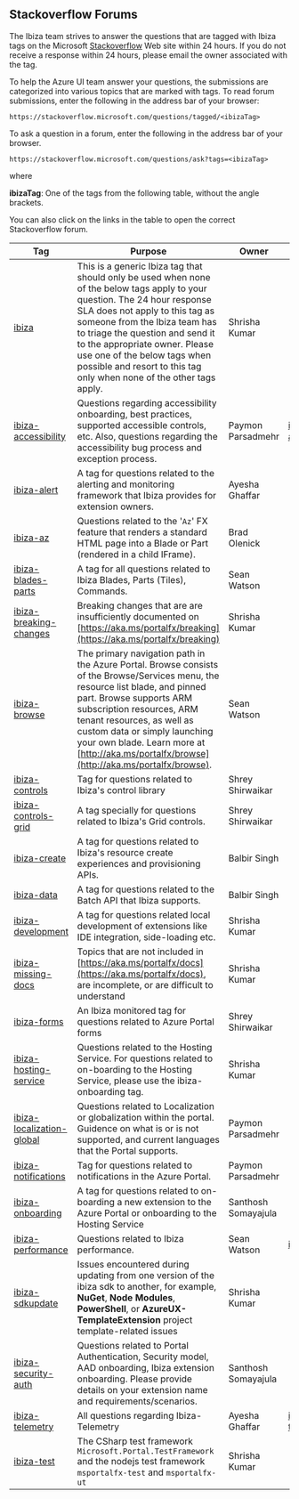 ## Stackoverflow Forums

The Ibiza team strives to answer the questions that are tagged with Ibiza tags on the Microsoft [Stackoverflow](https://stackoverflow.microsoft.com) Web site within 24 hours. If you do not receive a response within 24 hours, please email the owner associated with the tag.

To help the Azure UI team answer your questions, the submissions are categorized into various topics that are marked with tags. 
To read forum submissions, enter the following in the address bar of your browser:

```https://stackoverflow.microsoft.com/questions/tagged/<ibizaTag>```

To ask a question in a forum, enter the following in the address bar of your browser.

```https://stackoverflow.microsoft.com/questions/ask?tags=<ibizaTag>```

where
 
**ibizaTag**:  One of the tags from the following table, without the angle brackets.

You can also click on the links in the table to open the correct Stackoverflow forum.

| Tag                                                                                                   | Purpose                                                                                       | Owner               | Contact |
| ----------------------------------------------------------------------------------------------------- | --------------------------------------------------------------------------------------------- | ------------------- | ------- |
| [ibiza](https://stackoverflow.microsoft.com/questions/tagged/ibiza)                                   | This is a generic Ibiza tag that should only be used when none of the below tags apply to your question. The 24 hour response SLA does not apply to this tag as someone from the Ibiza team has to triage the question and send it to the appropriate owner. Please use one of the below tags when possible and resort to this tag only when none of the other tags apply.   | Shrisha Kumar     | |
| [ibiza-accessibility](https://stackoverflow.microsoft.com/questions/tagged/ibiza-accessibility)       | Questions regarding accessibility onboarding, best practices, supported accessible controls, etc. Also, questions regarding the accessibility bug process and exception process.         | Paymon Parsadmehr   | <a href="mailto:ibiza-accessibility@microsoft.com?subject=Stackoverflow: Accessibility">ibiza-accessibility@microsoft.com </a> |
|[ibiza-alert](https://stackoverflow.microsoft.com/questions/tagged/ibiza-alert)|A tag for questions related to the alerting and monitoring framework that Ibiza provides for extension owners.|Ayesha Ghaffar| |
| [ibiza-az](https://stackoverflow.microsoft.com/questions/tagged/ibiza-az)                             | Questions related to the '`Az`' FX feature that renders a standard HTML page into a Blade or Part (rendered in a child IFrame). | Brad Olenick | |
| [ibiza-blades-parts](https://stackoverflow.microsoft.com/questions/tagged/ibiza-blades-parts)         | A tag for all questions related to Ibiza Blades, Parts (Tiles), Commands.                     | Sean Watson         | |
| [ibiza-breaking-changes](https://stackoverflow.microsoft.com/questions/tagged/ibiza-breaking-changes) | Breaking changes that are are insufficiently documented on [https://aka.ms/portalfx/breaking](https://aka.ms/portalfx/breaking)  | Shrisha Kumar | |
| [ibiza-browse](https://stackoverflow.microsoft.com/questions/tagged/ibiza-browse)                     | The primary navigation path in the Azure Portal. Browse consists of the Browse/Services menu, the resource list blade, and pinned part. Browse supports ARM subscription resources, ARM tenant resources, as well as custom data or simply launching your own blade. Learn more at [http://aka.ms/portalfx/browse](http://aka.ms/portalfx/browse).                                                     | Sean Watson         | |
| [ibiza-controls](https://stackoverflow.microsoft.com/questions/tagged/ibiza-controls)                 | Tag for questions related to Ibiza's control library                                | Shrey Shirwaikar    | |
| [ibiza-controls-grid](https://stackoverflow.microsoft.com/questions/tagged/ibiza-controls-grid)       | A tag specially for questions related to Ibiza's Grid controls.   | Shrey Shirwaikar    | |
| [ibiza-create](https://stackoverflow.microsoft.com/questions/tagged/ibiza-create) | A tag for questions related to Ibiza's resource create experiences and provisioning APIs. | Balbir Singh        | |
| [ibiza-data](https://stackoverflow.microsoft.com/questions/tagged/ibiza-data) | A tag for questions related to the Batch API that Ibiza supports. | Balbir Singh | |
| [ibiza-development](https://stackoverflow.microsoft.com/questions/tagged/ibiza-development)   | A tag for questions related local development of extensions like IDE integration, side-loading etc. | Shrisha Kumar | |
| [ibiza-missing-docs](https://stackoverflow.microsoft.com/questions/tagged/ibiza-docs)         | Topics that are not included in [https://aka.ms/portalfx/docs](https://aka.ms/portalfx/docs), are incomplete, or are difficult to understand  | Shrisha Kumar | |
| [ibiza-forms](https://stackoverflow.microsoft.com/questions/tagged/ibiza-forms)                       | An Ibiza monitored tag for questions related to Azure Portal forms                            | Shrey Shirwaikar    | |
| [ibiza-hosting-service](https://stackoverflow.microsoft.com/questions/tagged/ibiza-hosting-service)   | Questions related to the Hosting Service. For questions related to on-boarding to the Hosting Service, please use the ibiza-onboarding tag. | Shrisha Kumar | |
| [ibiza-localization-global](https://stackoverflow.microsoft.com/questions/tagged/ibiza-localization-global) | Questions related to Localization or globalization within the portal. Guidence on what is or is not supported, and current languages that the Portal supports.                                                             | Paymon Parsadmehr   | |
| [ibiza-notifications](https://stackoverflow.microsoft.com/questions/tagged/ibiza-notifications) | Tag for questions related to notifications in the Azure Portal. | Paymon Parsadmehr | |
| [ibiza-onboarding](https://stackoverflow.microsoft.com/questions/tagged/ibiza-onboarding) | A tag for questions related to on-boarding a new extension to the Azure Portal or onboarding to the Hosting Service | Santhosh Somayajula | |
| [ibiza-performance](https://stackoverflow.microsoft.com/questions/tagged/ibiza-performance)           | Questions related to Ibiza performance.                                                       | Sean Watson         | <a href="mailto:ibiza-perf@microsoft.com?subject=Stackoverflow: Performance">ibiza-perf@microsoft.com </a> |
| [ibiza-sdkupdate](https://stackoverflow.microsoft.com/questions/tagged/ibiza-sdkupdate)               | Issues encountered during updating from one version of the ibiza sdk to another, for example,  **NuGet**, **Node Modules**, **PowerShell**, or **AzureUX-TemplateExtension** project template-related issues   | Shrisha Kumar | |
| [ibiza-security-auth](https://stackoverflow.microsoft.com/questions/tagged/ibiza-security-auth)       | Questions related to Portal Authentication, Security model, AAD onboarding, Ibiza extension onboarding. Please provide details on your extension name and requirements/scenarios.                                         | Santhosh Somayajula | |
| [ibiza-telemetry](https://stackoverflow.microsoft.com/questions/tagged/ibiza-telemetry)               | All questions regarding Ibiza-Telemetry                                                       | Ayesha Ghaffar | ibiza-telemetry@microsoft.com</a> |
| [ibiza-test](https://stackoverflow.microsoft.com/questions/tagged/ibiza-test)                         | The CSharp test framework `Microsoft.Portal.TestFramework` and the nodejs test framework `msportalfx-test` and `msportalfx-ut` | Shrisha Kumar | |